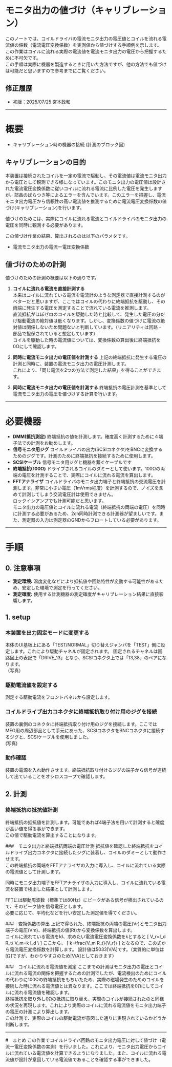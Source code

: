# モニタ出力の値づけ（キャリブレーション）
このノートでは、コイルドライバの電流モニタ出力の電圧値とコイルを流れる電流値の係数（電流電圧変換係数）を実測値から値づけする手順例を示します。  
この作業はコイルに流れる実際の電流値を電流モニタ出力の電圧から把握するために不可欠です。  
この手順は実際に機器を製造するときに用いた方法ですが、他の方法でも値づけは可能だと思いますので参考までにご覧ください。</br>

## 修正履歴
- 初版：2025/07/25  宮本政和
---
# 概要
- キャリブレーション時の機器の接続
(計測のブロック図)

## キャリブレーションの目的

本装置は接続されたコイルを一定の電流で駆動し、その電流値は電流モニタ出力から電圧として観測できる様になっています。このモニタ出力の電圧値は設計された電流電圧変換係数に従いコイルに流れる電流に比例した電圧を発生しますが、部品のばらつき等によるエラーを含んでいます。このエラーを把握し、電流モニタ出力電圧から信頼性の高い電流値を推測するために電流電圧変換係数の値づけ(キャリブレーション)を行います。


値づけのためには、実際にコイルに流れる電流とコイルドライバのモニタ出力の電圧を同時に観測する必要があります。  

この値づけ作業の結果、算出されるのは以下のパラメタです。
- 電流モニタ出力の電流ー電圧変換係数 

## 値づけのための計測
値づけのための計測の概要は以下の通りです。

1. **コイルに流れる電流を直接計測する**  
  本来はコイルに流れている電流を電流計のような測定器で直接計測するのがベターだと思いますが、ここではコイルの代わりに終端抵抗を駆動し、その両端に発生する電圧を測定することで流れている電流を推測します。  
  直流抵抗がほぼゼロのコイルを駆動した時と比較して、発生した電圧の分だけ駆動電流の絶対値は低くなります。しかし、変換係数の値づけに電流の絶対値は関係しないため問題ないと判断しています。（リニアリティは回路・部品で担保されていると想定しています）  
  コイルを駆動した時の電流値については、変換係数の算出後に終端抵抗を0Ωにして確認します。  
  
1. **同時に電流モニタ出力の電圧値を計測する**
上記の終端抵抗に発生する電圧の計測と同時に、装置の電流モニタ出力の電圧計測します。  
これにより、「同じ電流を2つの方法で測定した結果」を得ることができます。

1. **同時に電流モニタ出力の電圧値を計測する**
終端抵抗の電圧計測を基準として電流モニタ出力の電圧を値づけする計算を行います。  

---

# 必要機器
- **DMM(抵抗測定)**
  終端抵抗の値を計測します。確度高く計測するために４端子法での計測をお勧めします。
- **信号モニタ用ジグ**
  コイルドライバの出力(SCSIコネクタ)をBNCに変換するためのジグです。計測のために終端抵抗を接続するために使用します。</br>
- **SCSIケーブル**
  信号モニタ用ジグと機器を繋ぐケーブルです</br>
- **終端抵抗(100Ω)**
    ドライブされるコイルのダミーとして使います。100Ωの両端の電圧を計測することで、実際にコイルに流れる電流を算出します。</br>
- **FFTアナライザ**
  コイルドライバのモニタ出力端子と終端抵抗の交流電圧を計測します。非常に小さい電圧（1mVrms程度）を計測するので、ノイズを含めて計測してしまう交流電圧計は使用できません。  
  ロックインアンプでも計測可能だと思います。  
  モニタ出力の電圧値とコイルに流れる電流（終端抵抗の両端の電圧）を同時に計測する必要があるため、2ch同時計測できる計測器が望ましいです。また、測定器の入力は測定器のGNDからフロートしている必要があります。  

---

# 手順

## 0. 注意事項

* **測定環境:** 温度変化などにより抵抗値や回路特性が変動する可能性があるため、安定した環境で測定を行ってください。
* **測定確度:** 使用する計測機器の測定確度がキャリブレーション結果に直接影響します。
## 1. setup
### 本装置を出力固定モードに変更する
本体のUI基板上にある「TEST/NORMAL」切り替えジャンパを「TEST」側に設定します。これにより駆動チャネルが固定されます。 
固定されるチャネルは回路図上の表記で「DRIVE_13」となり、SCSIコネクタ上では「13,38」のペアになります。  
（写真）
### 駆動電流値を設定する
測定する駆動電流をフロントパネルから設定します。
### コイルドライブ出力コネクタに終端抵抗取り付け用のジグを接続
装置の裏側のコネクタに終端抵抗取り付け用のジグを接続します。ここではMEG用の周辺部品として手元にあった、SCSIコネクタをBNCコネクタに接続するジグと、SCSIケーブルを使用しました。  
(写真)

### 動作確認
装置の電源を入れ動作させます。終端抵抗取り付けるジグの端子から信号が連続して出ていることをオシロスコープで確認します。  

## 2. 計測
### 終端抵抗の抵抗値計測
終端抵抗の抵抗値を計測します。可能であれば4端子法を用いて計測すると確度が高い値を得る事ができます。  
この値で駆動電流を算出することになります。

###　モニタ出力と終端抵抗両端の電圧計測
抵抗値を確認した終端抵抗をコイルドライブ出力コネクタに接続したジグに装着し、コイルのダミーとして動作させます。  
この終端抵抗の両端をFFTアナライザの入力に導入し、コイルに流れている実際の電流値として計測します。

同時にモニタ出力端子をFFTアナライザの入力に導入し、コイルに流れている電流を装置で検出した結果として計測します。

FFTには駆動周波数（標準では80Hz）にピークがある信号が検出されているので、そのピーク値を信号電圧とします。  
必要に応じて、平均化などを行い安定した測定値を得てください。

###　変換係数の算出
上記で得られた、終端抵抗の両端の電圧(Vr)とモニタ出力端子の電圧(Vm)、終端抵抗の値(Rt)から変換係数を算出します。  
コイルに流れている電流をId、求めたい電流電圧変換係数をkとすると
\[
  V_r=I_d R_t\\
  V_m=k I_d \\
 \]
 ここから、
 \[
  k=\frac{V_m R_t}{V_r}\\
 \]
となるので、この式から電流電圧変換係数を計算します。
設計値は5033[V/A]です。（実質的に単位は[Ω]ですが、わかりやすさのため[V/A]としておきます）

###　コイルに流れる電流値を測定
ここまでの計測はモニタ出力の電圧とコイルに流れる電流の関係を把握するための計測でしたが、電流検出のためにコイルの代わりに100Ωの終端抵抗をもちいたため、実際の磁場発生のためのコイルを接続した時に流れる電流値とは異なります。ここでは終端抵抗を0Ωにしてコイルに流れる電流値を確認します。  
終端抵抗を取り外し0Ωの抵抗に取り替え、実際のコイルが接続されたのと同様の状況を再現します。これにより実際のコイルに流れる電流値をモニタ出力端子の電圧の計測により算出します。  
この計測で、実際のコイルの駆動電流が意図した通りに実現されているかどうか判断します。

---

#　まとめ
この作業でコイルドライバ回路のモニタ出力電圧に対して値づけ（電流ー電圧変換係数の実測）を行いました。これにより、モニタ出力電圧からコイルに流れている電流値を計算できるようになりました。また、コイルに流れる電流値が設計が意図している電流値であることを確認する事ができました。


<!-- ---
## モニタ回路のキャリブレーション：正確な電流値の把握のために

この解説文では、定電流回路に付属するモニタ回路のキャリブレーション（値づけ）方法についてご説明します。この作業は、コイルに流れる実際の電流値を、モニタ回路の出力電圧から正確に把握するために不可欠です。

---

### 1. キャリブレーションの目的

定電流回路は、コイルに一定の電流を供給するように設計されていますが、モニタ回路が出力する電圧値が、必ずしも実際の電流値を正確に反映しているとは限りません。この誤差を修正し、モニタ回路の出力電圧から信頼性の高い電流値を得るためにキャリブレーションを行います。

---

### 2. キャリブレーションに必要なもの

* **定電流回路本体:** モニタ回路が付属している装置。
* **高精度抵抗:** コイルの代わりに接続し、既知の抵抗値に基づいて電流値を測定するために使用します。抵抗値は、想定される電流値範囲で十分な電圧降下が得られるように選択してください。
* **高精度電圧計（マルチメータ）:** 高精度抵抗の両端電圧、およびモニタ回路の出力電圧を測定するために使用します。
* **接続ケーブル:** 各機器を適切に接続するためのケーブル。 -->

<!-- ---

### 3. キャリブレーションの手順

#### 3.1. 測定準備

1.  **コイルの取り外しと抵抗の接続:** 定電流回路から実際のコイルを取り外し、その代わりに高精度抵抗を接続します。この抵抗に流れる電流が、実測される電流の基準となります。
2.  **電圧計の接続:**
    * 一つ目の電圧計を高精度抵抗の両端に並列に接続します。この電圧計で測定される電圧と抵抗値から、抵抗に流れる電流（＝コイルに流れると見なす電流）を算出します。
    * 二つ目の電圧計をモニタ回路の出力端子に接続します。

#### 3.2. 電流値と出力電圧の測定

1.  **電流設定と測定:** 定電流回路の電流設定を段階的に変化させ、それぞれの設定値で以下の測定を同時に行います。
    * 高精度抵抗の両端電圧 ($V_R$) を測定します。
    * モニタ回路の出力電圧 ($V_{MON}$) を測定します。
2.  **実電流値の算出:** 測定した高精度抵抗の電圧 ($V_R$) と抵抗値 ($R$) から、オームの法則（$I = V_R / R$）を用いて、その時の実際の電流値 ($I_{ACTUAL}$) を算出します。

#### 3.3. データ分析とキャリブレーションカーブの作成

1.  **データ記録:** 各電流設定値における $I_{ACTUAL}$ と $V_{MON}$ のペアを記録します。
2.  **グラフ作成:** 縦軸に $I_{ACTUAL}$、横軸に $V_{MON}$ をとり、測定データをプロットします。
3.  **近似曲線の導出:** プロットされた点から、直線または多項式などの近似曲線を導き出します。この近似曲線が、モニタ回路の出力電圧 ($V_{MON}$) から実際の電流値 ($I_{ACTUAL}$) を推定するためのキャリブレーションカーブとなります。理想的には、直線的な関係が得られるはずです。

---

### 4. キャリブレーション結果の活用

キャリブレーションカーブが得られれば、以降はモニタ回路の出力電圧 ($V_{MON}$) を測定するだけで、その時のコイルに流れる実際の電流値を推定できるようになります。これにより、装置の動作状況をより正確に把握し、制御することが可能になります。

---

### 5. 注意事項

* **測定環境:** 温度変化などにより抵抗値や回路特性が変動する可能性があるため、安定した環境で測定を行ってください。
* **測定精度:** 使用する電圧計や抵抗の精度がキャリブレーション結果に直接影響します。可能な限り高精度の機器を使用してください。
* **定期的な再キャリブレーション:** 装置の使用状況や経年変化によって特性が変化する可能性があるため、定期的な再キャリブレーションを推奨します。

---

ご不明な点がございましたら、お気軽にお尋ねください。 -->

